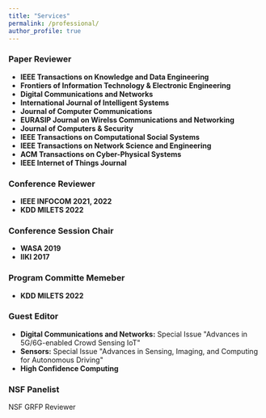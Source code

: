 ```yaml
---
title: "Services"
permalink: /professional/
author_profile: true
---
```




### <i class="fa fa-fw fa-bookmark" aria-hidden="true"></i> Paper Reviewer
  * **IEEE Transactions on Knowledge and Data Engineering**
  * **Frontiers of Information Technology & Electronic Engineering**
  * **Digital Communications and Networks** 
  * **International Journal of Intelligent Systems**
  * **Journal of Computer Communications** 
  * **EURASIP Journal on Wirelss Communications and Networking**
  * **Journal of Computers & Security** 
  * **IEEE Transactions on Computational Social Systems**
  * **IEEE Transactions on Network Science and Engineering**
  * **ACM Transactions on Cyber-Physical Systems**
  * **IEEE Internet of Things Journal**


### <i class="fa fa-check-circle" aria-hidden="true"></i> Conference Reviewer
  * **IEEE INFOCOM 2021, 2022**
  * **KDD MILETS 2022**
  
### <i class="fa fa-fw fa-handshake" aria-hidden="true"></i> Conference Session Chair
  * **WASA 2019** 
  * **IIKI 2017** 

### <i class="fa fa-check-circle" aria-hidden="true"></i> Program Committe Memeber

  * **KDD MILETS 2022**

### <i class="fa fa-fw fa-handshake" aria-hidden="true"></i> Guest Editor

  * **Digital Communications and Networks:** Special Issue "Advances in 5G/6G-enabled Crowd Sensing IoT"
  * **Sensors:** Special Issue "Advances in Sensing, Imaging, and Computing for Autonomous Driving"
  * **High Confidence Computing**
### <i class="fa fa-fw fa-handshake" aria-hidden="true"></i> NSF Panelist
   NSF GRFP Reviewer
